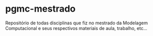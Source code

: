 # pgmc-mestrado
Repositório de todas disciplinas que fiz no mestrado da Modelagem Computacional e seus respectivos materiais de aula, trabalho, etc...
